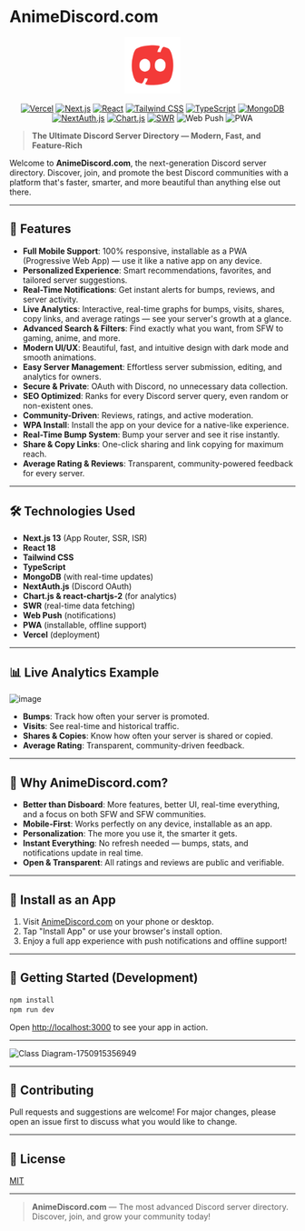 # AnimeDiscord.com

<p align="center">
  <img src="public/blank-icon.png" alt="AnimeDiscord Logo" width="100" />
</p>

<p align="center">
  <a href="https://vercel.com?utm_source=anime-discord"><img src="https://img.shields.io/badge/Deployed%20on-Vercel-black?logo=vercel" alt="Vercel" /></a>
  <a href="https://www.npmjs.com/package/next"><img src="https://img.shields.io/npm/v/next?color=crimson&label=Next.js&logo=next.js" alt="Next.js" /></a>
  <a href="https://react.dev/"><img src="https://img.shields.io/badge/React-18-61dafb?logo=react" alt="React" /></a>
  <a href="https://tailwindcss.com/"><img src="https://img.shields.io/badge/TailwindCSS-2dd4bf?logo=tailwindcss&logoColor=white" alt="Tailwind CSS" /></a>
  <a href="https://www.typescriptlang.org/"><img src="https://img.shields.io/badge/TypeScript-3178c6?logo=typescript&logoColor=white" alt="TypeScript" /></a>
  <a href="https://www.mongodb.com/"><img src="https://img.shields.io/badge/MongoDB-47A248?logo=mongodb&logoColor=white" alt="MongoDB" /></a>
  <a href="https://next-auth.js.org/"><img src="https://img.shields.io/badge/NextAuth.js-1a202c?logo=nextdotjs" alt="NextAuth.js" /></a>
  <a href="https://www.chartjs.org/"><img src="https://img.shields.io/badge/Chart.js-f5788d?logo=chart.js&logoColor=white" alt="Chart.js" /></a>
  <a href="https://swr.vercel.app/"><img src="https://img.shields.io/badge/SWR-000?logo=vercel&logoColor=white" alt="SWR" /></a>
  <img src="https://img.shields.io/badge/Web%20Push-5a5a5a?logo=web-push&logoColor=white" alt="Web Push" />
  <img src="https://img.shields.io/badge/PWA-4285f4?logo=pwa&logoColor=white" alt="PWA" />
<!--   <a href="https://github.com/shjee-afridi/serverdirectory/actions"><img src="https://github.com/shjee-afridi/serverdirectory/workflows/CI/badge.svg" alt="Build Status" /></a> -->
</p>

> **The Ultimate Discord Server Directory — Modern, Fast, and Feature-Rich**

Welcome to **AnimeDiscord.com**, the next-generation Discord server directory. Discover, join, and promote the best Discord communities with a platform that's faster, smarter, and more beautiful than anything else out there.

---

## 🚀 Features

- **Full Mobile Support**: 100% responsive, installable as a PWA (Progressive Web App) — use it like a native app on any device.
- **Personalized Experience**: Smart recommendations, favorites, and tailored server suggestions.
- **Real-Time Notifications**: Get instant alerts for bumps, reviews, and server activity.
- **Live Analytics**: Interactive, real-time graphs for bumps, visits, shares, copy links, and average ratings — see your server's growth at a glance.
- **Advanced Search & Filters**: Find exactly what you want, from SFW to gaming, anime, and more.
- **Modern UI/UX**: Beautiful, fast, and intuitive design with dark mode and smooth animations.
- **Easy Server Management**: Effortless server submission, editing, and analytics for owners.
- **Secure & Private**: OAuth with Discord, no unnecessary data collection.
- **SEO Optimized**: Ranks for every Discord server query, even random or non-existent ones.
- **Community-Driven**: Reviews, ratings, and active moderation.
- **WPA Install**: Install the app on your device for a native-like experience.
- **Real-Time Bump System**: Bump your server and see it rise instantly.
- **Share & Copy Links**: One-click sharing and link copying for maximum reach.
- **Average Rating & Reviews**: Transparent, community-powered feedback for every server.

---

## 🛠️ Technologies Used

- **Next.js 13** (App Router, SSR, ISR)
- **React 18**
- **Tailwind CSS**
- **TypeScript**
- **MongoDB** (with real-time updates)
- **NextAuth.js** (Discord OAuth)
- **Chart.js & react-chartjs-2** (for analytics)
- **SWR** (real-time data fetching)
- **Web Push** (notifications)
- **PWA** (installable, offline support)
- **Vercel** (deployment)

---

## 📊 Live Analytics Example

![image](https://github.com/user-attachments/assets/4c16fbc5-a1b4-43f5-bdb4-9a9a7c1413f6)

- **Bumps**: Track how often your server is promoted.
- **Visits**: See real-time and historical traffic.
- **Shares & Copies**: Know how often your server is shared or copied.
- **Average Rating**: Transparent, community-driven feedback.

---

## 🌟 Why AnimeDiscord.com?

- **Better than Disboard**: More features, better UI, real-time everything, and a focus on both SFW and SFW communities.
- **Mobile-First**: Works perfectly on any device, installable as an app.
- **Personalization**: The more you use it, the smarter it gets.
- **Instant Everything**: No refresh needed — bumps, stats, and notifications update in real time.
- **Open & Transparent**: All ratings and reviews are public and verifiable.

---

## 📱 Install as an App

1. Visit [AnimeDiscord.com](https://serverdirectory-dusky.vercel.app/) on your phone or desktop.
2. Tap "Install App" or use your browser's install option.
3. Enjoy a full app experience with push notifications and offline support!

---

## 📝 Getting Started (Development)

```bash
npm install
npm run dev
```

Open [http://localhost:3000](http://localhost:3000) to see your app in action.

---

![Class Diagram-1750915356949](https://github.com/user-attachments/assets/9da797a5-d42b-4008-a129-82a78a69fe99)

---

## 🤝 Contributing

Pull requests and suggestions are welcome! For major changes, please open an issue first to discuss what you would like to change.

---

## 📄 License

[MIT](LICENSE)

---

> **AnimeDiscord.com** — The most advanced Discord server directory. Discover, join, and grow your community today!
